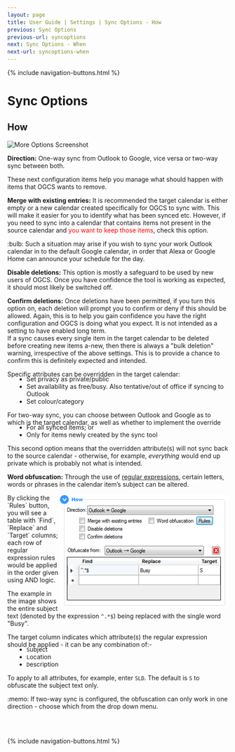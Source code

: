 ```yaml
---
layout: page
title: User Guide | Settings | Sync Options - How
previous: Sync Options
previous-url: syncoptions
next: Sync Options - When
next-url: syncoptions-when
---
```

{% include navigation-buttons.html %}

# Sync Options

## How

<img src="options-how-more.png" alt="More Options Screenshot" align="center" />

**Direction:** One-way sync from Outlook to Google, vice versa or two-way sync between both.

These next configuration items help you manage what should happen with items that OGCS wants to remove.

**Merge with existing entries:** It is recommended the target calendar is either empty or a new calendar created specifically for OGCS to sync with. This will make it easier for you to identify what has been synced etc. However, if you need to sync into a calendar that contains items not present in the source calendar and <font style="color:red">you want to keep those items</font>, check this option. 
<div class="tip" style="margin-bottom:7px">:bulb: Such a situation may arise if you wish to sync your work Outlook calendar in to the default Google calendar, in order that Alexa or Google Home can announce your schedule for the day.</div>

**Disable deletions:** This option is mostly a safeguard to be used by new users of OGCS. Once you have confidence the tool is working as expected, it should most likely be switched off.  

**Confirm deletions:** Once deletions have been permitted, if you turn this option on, each deletion will prompt you to confirm or deny if this should be allowed. Again, this is to help you gain confidence you have the right configuration and OGCS is doing what you expect. It is not intended as a setting to have enabled long term.  
If a sync causes every single item in the target calendar to be deleted before creating new items a-new, then there is always a "bulk deletion" warning, irrespective of the above settings. This is to provide a chance to confirm this is definitely expected and intended.  

Specific attributes can be overridden in the target calendar:
<ul style="margin-top:-20px; margin-left:20px">
  <li>Set privacy as private/public</li>
  <li>Set availability as free/busy. Also tentative/out of office if syncing to Outlook</li>
  <li>Set colour/category</li>
</ul>

For two-way sync, you can choose between Outlook and Google as to which is the target calendar, as well as whether to implement the override
<ul style="margin-top:-20px; margin-left:20px">
  <li>For all synced items; or</li>
  <li>Only for items newly created by the sync tool</li>
</ul>

This second option means that the overridden attribute(s) will not sync back to the source calendar - otherwise, for example, _everything_ would end up private which is probably not what is intended.

**Word obfuscation:** Through the use of [regular expressions](https://www.regular-expressions.info), certain letters, words or phrases in the calendar item’s subject can be altered. 

<img src="options-how-regex.png" alt="Word Obfuscation Screenshot" align="right" />
By clicking the `Rules` button, you will see a table with `Find`, `Replace` and `Target` columns; each row of regular expression rules would be applied in the order given using AND logic.

The example in the image shows the entire subject text (denoted by the expression `^.*$`) being replaced with the single word "Busy".

The target column indicates which attribute(s) the regular expression should be applied - it can be any combination of:-
<ul style="margin-top:-20px; margin-left:20px">  
<li><code>S</code>ubject</li>
<li><code>L</code>ocation</li>
<li><code>D</code>escription</li>
</ul>

To apply to all attributes, for example, enter `SLD`. The default is `S` to obfuscate the subject text only.

<div class="tip">:memo: If two-way sync is configured, the obfuscation can only work in one direction - choose which from the drop down menu.</div>
<br/>

<p>&nbsp;</p>
{% include navigation-buttons.html %}
<p>&nbsp;</p>

